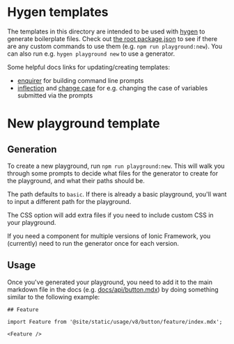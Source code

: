 # Hygen templates

The templates in this directory are intended to be used with [hygen](https://www.hygen.io/) to generate boilerplate files. Check out [the root package.json](../package.json) to see if there are any custom commands to use them (e.g. `npm run playground:new`). You can also run e.g. `hygen playground new` to use a generator.

Some helpful docs links for updating/creating templates:

- [enquirer](https://github.com/enquirer/enquirer#toggle-prompt) for building command line prompts
- [inflection](https://www.hygen.io/docs/templates#helpers-and-inflections) and [change case](https://www.hygen.io/docs/templates#change-case-helpers) for e.g. changing the case of variables submitted via the prompts

# New playground template

## Generation

To create a new playground, run `npm run playground:new`. This will walk you through some prompts to decide what files for the generator to create for the playground, and what their paths should be.

The path defaults to `basic`. If there is already a basic playground, you'll want to input a different path for the playground.

The CSS option will add extra files if you need to include custom CSS in your playground.

If you need a component for multiple versions of Ionic Framework, you (currently) need to run the generator once for each version.

## Usage

Once you've generated your playground, you need to add it to the main markdown file in the docs (e.g. [docs/api/button.mdx](../docs/api/button.mdx)) by doing something similar to the following example:

```
## Feature

import Feature from '@site/static/usage/v8/button/feature/index.mdx';

<Feature />
```
